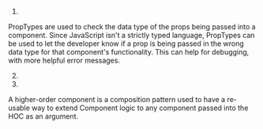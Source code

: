 1.
PropTypes are used to check the data type of the props being passed into a component. Since JavaScript isn't a strictly typed language, PropTypes can be used to let the developer know if a prop is being passed in the wrong data type for that component's functionality. This can help for debugging, with more helpful error messages.

2.

3.
A higher-order component is a composition pattern used to have a re-usable way to extend Component logic to any component passed into the HOC as an argument.

